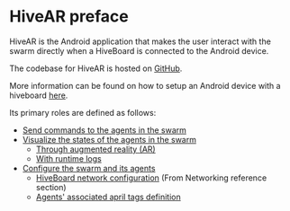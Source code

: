 # HiveAR preface

HiveAR is the Android application that makes the user interact with the swarm directly when a HiveBoard is connected to the Android device. 

The codebase for HiveAR is hosted on [GitHub](https://github.com/SwarmUS/HiveAR).

More information can be found on how to setup an Android device with a hiveboard [here](hivear-setup.md).

Its primary roles are defined as follows:

- [Send commands to the agents in the swarm](hivear-commands.md)
- [Visualize the states of the agents in the swarm](hivear-visualization.md)
    - [Through augmented reality (AR)](hivear-visualization.md#ar)
    - [With runtime logs](hivear-visualization.md#logs)
- [Configure the swarm and its agents](hivear-configuration.md)
    <!-- TODO Documentation is in another section, look how to make reference smoothly -->
    - [HiveBoard network configuration](..\Networking\configure-wifi.md) (From Networking reference section) 
    - [Agents' associated april tags definition](hivear-configuration.md#robot-april-tags)
